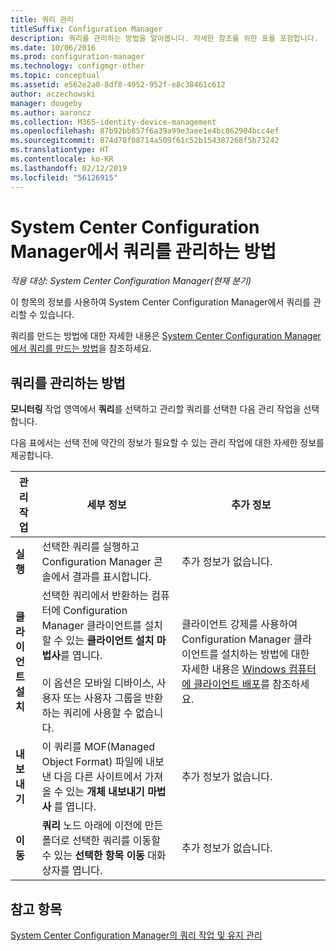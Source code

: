 ```yaml
---
title: 쿼리 관리
titleSuffix: Configuration Manager
description: 쿼리를 관리하는 방법을 알아봅니다. 자세한 참조를 위한 표를 포함합니다.
ms.date: 10/06/2016
ms.prod: configuration-manager
ms.technology: configmgr-other
ms.topic: conceptual
ms.assetid: e562e2a0-8df8-4952-952f-e8c38461c612
author: aczechowski
manager: dougeby
ms.author: aaroncz
ms.collection: M365-identity-device-management
ms.openlocfilehash: 87b92bb857f6a39a99e3aee1e4bc862904bcc4ef
ms.sourcegitcommit: 874d78f08714a509f61c52b154387268f5b73242
ms.translationtype: HT
ms.contentlocale: ko-KR
ms.lasthandoff: 02/12/2019
ms.locfileid: "56126915"
---
```

# <a name="how-to-manage-queries-in-system-center-configuration-manager"></a>System Center Configuration Manager에서 쿼리를 관리하는 방법

*적용 대상: System Center Configuration Manager(현재 분기)*

이 항목의 정보를 사용하여 System Center Configuration Manager에서 쿼리를 관리할 수 있습니다.  

 쿼리를 만드는 방법에 대한 자세한 내용은 [System Center Configuration Manager에서 쿼리를 만드는 방법](../../../core/servers/manage/create-queries.md)을 참조하세요.  

## <a name="how-to-manage-queries"></a>쿼리를 관리하는 방법  
 **모니터링** 작업 영역에서 **쿼리**를 선택하고 관리할 쿼리를 선택한 다음 관리 작업을 선택합니다.  

 다음 표에서는 선택 전에 약간의 정보가 필요할 수 있는 관리 작업에 대한 자세한 정보를 제공합니다.  

|관리 작업|세부 정보|추가 정보|  
|---------------------|-------------|----------------------|  
|**실행**|선택한 쿼리를 실행하고 Configuration Manager 콘솔에서 결과를 표시합니다.|추가 정보가 없습니다.|  
|**클라이언트 설치**|선택한 쿼리에서 반환하는 컴퓨터에 Configuration Manager 클라이언트를 설치할 수 있는 **클라이언트 설치 마법사**를 엽니다.<br /><br /> 이 옵션은 모바일 디바이스, 사용자 또는 사용자 그룹을 반환하는 쿼리에 사용할 수 없습니다.|클라이언트 강제를 사용하여 Configuration Manager 클라이언트를 설치하는 방법에 대한 자세한 내용은 [Windows 컴퓨터에 클라이언트 배포](/sccm/core/clients/deploy/deploy-clients-to-windows-computers)를 참조하세요.|  
|**내보내기**|이 쿼리를 MOF(Managed Object Format) 파일에 내보낸 다음 다른 사이트에서 가져올 수 있는 **개체 내보내기 마법사** 를 엽니다.|추가 정보가 없습니다.|  
|**이동**|**쿼리** 노드 아래에 이전에 만든 폴더로 선택한 쿼리를 이동할 수 있는 **선택한 항목 이동** 대화 상자를 엽니다.|추가 정보가 없습니다.|  

## <a name="see-also"></a>참고 항목  
 [System Center Configuration Manager의 쿼리 작업 및 유지 관리](../../../core/servers/manage/operations-and-maintenance-for-queries.md)
